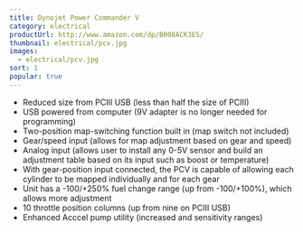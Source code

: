 ```yaml
---
title: Dynojet Power Commander V
category: electrical
productUrl: http://www.amazon.com/dp/B008ACK3ES/
thumbnail: electrical/pcv.jpg
images:
  - electrical/pcv.jpg
sort: 1
popular: true
---
```


* Reduced size from PCIII USB (less than half the size of PCIII)
* USB powered from computer (9V adapter is no longer needed for programming)
* Two-position map-switching function built in (map switch not included)
* Gear/speed input (allows for map adjustment based on gear and speed)
* Analog input (allows user to install any 0-5V sensor and build an adjustment table based on its input such as boost or temperature)
* With gear-position input connected, the PCV is capable of allowing each cylinder to be mapped individually and for each gear
* Unit has a -100/+250% fuel change range (up from -100/+100%), which allows more adjustment
* 10 throttle position columns (up from nine on PCIII USB)
* Enhanced Acccel pump utility (increased and sensitivity ranges)

